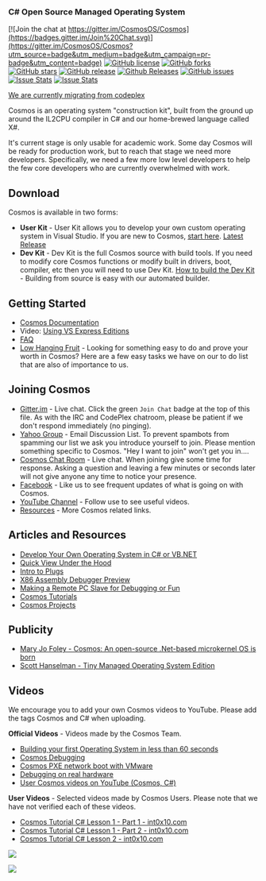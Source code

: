 ### C# Open Source Managed Operating System

[![Join the chat at https://gitter.im/CosmosOS/Cosmos](https://badges.gitter.im/Join%20Chat.svg)](https://gitter.im/CosmosOS/Cosmos?utm_source=badge&utm_medium=badge&utm_campaign=pr-badge&utm_content=badge)
[![GitHub license](https://img.shields.io/github/license/CosmosOS/Cosmos.svg)](https://github.com/CosmosOS/Cosmos/blob/master/LICENSE.txt)
[![GitHub forks](https://img.shields.io/github/forks/CosmosOS/Cosmos.svg)](https://github.com/CosmosOS/Cosmos/network)
[![GitHub stars](https://img.shields.io/github/stars/CosmosOS/Cosmos.svg)](https://github.com/CosmosOS/Cosmos/stargazers)
[![GitHub release](https://img.shields.io/github/release/CosmosOS/Cosmos.svg)](https://github.com/CosmosOS/Cosmos/releases)
[![Github Releases](https://img.shields.io/github/downloads/CosmosOS/Cosmos/latest/total.svg)](https://github.com/CosmosOS/Cosmos/releases)
[![GitHub issues](https://img.shields.io/github/issues/CosmosOS/Cosmos.svg)](https://github.com/CosmosOS/Cosmos/issues)
[![Issue Stats](http://issuestats.com/github/CosmosOS/Cosmos/badge/pr?style=flat)](http://issuestats.com/github/CosmosOS/Cosmos)
[![Issue Stats](http://issuestats.com/github/CosmosOS/Cosmos/badge/issue?style=flat)](http://issuestats.com/github/CosmosOS/Cosmos)

[We are currently migrating from codeplex](http://cosmos.codeplex.com/)

Cosmos is an operating system "construction kit", built from the ground up around the IL2CPU compiler in C# and our home-brewed language called X#.

It's current stage is only usable for academic work. Some day Cosmos will be ready for production work, but to reach that stage we need more developers. Specifically, we need a few more low level developers to help the few core developers who are currently overwhelmed with work.


Download
---------

Cosmos is available in two forms:
* **User Kit** - User Kit allows you to develop your own custom operating system in Visual Studio. 
  If you are new to Cosmos, [start here](https://github.com/CosmosOS/Cosmos/wiki). [Latest Release](https://github.com/CosmosOS/Cosmos/releases/latest)
* **Dev Kit** - Dev Kit is the full Cosmos source with build tools. 
  If you need to modify core Cosmos functions or modify built in drivers, boot, compiler, etc then you will need to use Dev Kit.
  [How to build the Dev Kit](https://github.com/CosmosOS/Cosmos/wiki/Devkit) - Building from source is easy with our automated builder.


Getting Started
---------

* [Cosmos Documentation](https://github.com/CosmosOS/Cosmos/wiki)
* Video: [Using VS Express Editions](https://www.youtube.com/watch?v=NNl8S2xOtdo)
* [FAQ](https://github.com/CosmosOS/Cosmos/wiki/FAQ)
* [Low Hanging Fruit](https://github.com/CosmosOS/Cosmos/issues?q=is%3Aopen+is%3Aissue+label%3Acomplexity_low+sort%3Acreated-asc) - Looking for something easy to do and prove your worth in Cosmos? Here are a few easy tasks we have on our to do list that are also of importance to us.


Joining Cosmos
---------

* [Gitter.im](https://gitter.im/CosmosOS/Cosmos) - Live chat. Click the green `Join Chat` badge at the top of this file. As with the IRC and CodePlex chatroom, please be patient if we don't respond immediately (no pinging).
* [Yahoo Group](https://tech.groups.yahoo.com/group/Cosmos-Dev) - Email Discussion List. To prevent spambots from spamming our list we ask you introduce yourself to join. Please mention something specific to Cosmos. "Hey I want to join" won't get you in....
* [Cosmos Chat Room](http://cosmos.codeplex.com/wikipage?title=Cosmos%20Chat%20Room&referringTitle=Home) - Live chat. When joining give some time for response. Asking a question and leaving a few minutes or seconds later will not give anyone any time to notice your presence.
* [Facebook](http://www.facebook.com/pages/Cosmos-Operating-System/10235842745) - Like us to see frequent updates of what is going on with Cosmos.
* [YouTube Channel](https://www.youtube.com/channel/UCsSKtqjfpSR0B3Ov4cBIarQ/) - Follow use to see useful videos.
* [Resources](https://github.com/CosmosOS/Cosmos/wiki/Resources) - More Cosmos related links.


Articles and Resources
---------

* [Develop Your Own Operating System in C# or VB.NET](http://www.codeproject.com/KB/cs/CosmosMS5.aspx)
* [Quick View Under the Hood](http://www.codeproject.com/KB/cs/CosmosUnderHood.aspx)
* [Intro to Plugs](http://www.codeproject.com/KB/cs/CosmosPlugs.aspx)
* [X86 Assembly Debugger Preview](http://www.codeproject.com/KB/cs/CosmosAsmDebuggerPreview.aspx)
* [Making a Remote PC Slave for Debugging or Fun](http://www.codeproject.com/Articles/413942/Making-a-Remote-PC-Slave-for-Debugging-or-Fun)
* [Cosmos Tutorials](http://www.thedevforum.com/forum-28.html)
* [Cosmos Projects](https://github.com/CosmosOS/Cosmos/wiki/Cosmos-Projects)


Publicity
---------

* [Mary Jo Foley - Cosmos: An open-source .Net-based microkernel OS is born](http://www.zdnet.com/blog/microsoft/cosmos-an-open-source-net-based-microkernel-os-is-born/1162)
* [Scott Hanselman - Tiny Managed Operating System Edition](http://www.hanselman.com/blog/TheWeeklySourceCode15TinyManagedOperatingSystemEdition.aspx)


Videos
---------

We encourage you to add your own Cosmos videos to YouTube. Please add the tags Cosmos and C# when uploading.

**Official Videos** - Videos made by the Cosmos Team.

* [Building your first Operating System in less than 60 seconds](http://www.youtube.com/watch?v=k5UPuPCY-5U)
* [Cosmos Debugging](http://www.youtube.com/watch?v=oInLSZia4pQ)
* [Cosmos PXE network boot with VMware](http://www.youtube.com/watch?v=kXwlg-NN8NI)
* [Debugging on real hardware](http://www.youtube.com/watch?v=d_1Bup3TR_M)
* [User Cosmos videos on YouTube (Cosmos, C#)](http://www.youtube.com/results?search_query=cosmos+c%23)

**User Videos** - Selected videos made by Cosmos Users. Please note that we have not verified each of these videos.

* [Cosmos Tutorial C# Lesson 1 - Part 1 - int0x10.com](https://www.youtube.com/watch?v=oKW3BrclAUY)
* [Cosmos Tutorial C# Lesson 1 - Part 2 - int0x10.com](https://www.youtube.com/watch?v=V_Bxq0aGs_A)
* [Cosmos Tutorial C# Lesson 2 - int0x10.com](https://www.youtube.com/watch?v=5Wzp1bGr8o0)


![](http://download-codeplex.sec.s-msft.com/Download?ProjectName=Cosmos&DownloadId=775267)

![](http://download-codeplex.sec.s-msft.com/Download?ProjectName=Cosmos&DownloadId=775266)
